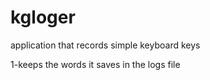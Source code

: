 # kgloger
application that records simple keyboard keys

1-keeps the words it saves in the logs file
